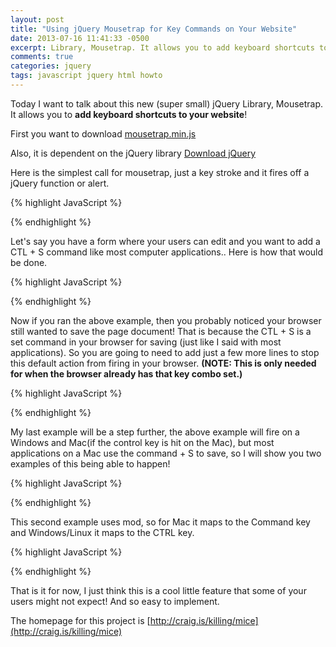 ```yaml
---
layout: post
title: "Using jQuery Mousetrap for Key Commands on Your Website"
date: 2013-07-16 11:41:33 -0500
excerpt: Library, Mousetrap. It allows you to add keyboard shortcuts to your website
comments: true
categories: jquery
tags: javascript jquery html howto
---
```

Today I want to talk about this new (super small) jQuery Library, Mousetrap. It allows you to **add keyboard shortcuts to your website**!

First you want to download <a href="https://github.com/ccampbell/mousetrap" class="btn btn-default" target="_blank" rel="noopener">mousetrap.min.js</a>

Also, it is dependent on the jQuery library <a href="https://jquery.com/download/" class="btn btn-default" target="_blank" rel="noopener">Download jQuery</a>

Here is the simplest call for mousetrap, just a key stroke and it fires off a jQuery function or alert.

{% highlight JavaScript %}
<script type="text/javascript">
  // single key set
  Mousetrap.bind('a', function() {
    alert('You have pressed a!');
  });
</script>
{% endhighlight %}

Let's say you have a form where your users can edit and you want to add a CTL + S command like most computer applications.. Here is how that would be done.

{% highlight JavaScript %}
<script type="text/javascript">
  // multi-key set
  Mousetrap.bind('ctrl+s', function(e) {
    alert('My first multi-key function call!');
  });
</script>
{% endhighlight %}

Now if you ran the above example, then you probably noticed your browser still wanted to save the page document! That is because the CTL + S is a set command in your browser for saving (just like I said with most applications). So you are going to need to add just a few more lines to stop this default action from firing in your browser. **(NOTE: This is only needed for when the browser already has that key combo set.)**

{% highlight JavaScript %}
<script type="text/javascript">
  // multi-key set
  Mousetrap.bind('ctrl+s', function(e) {
    if (e.preventDefault) {
      e.preventDefault();
    } else {
      // internet explorer
      e.returnValue = false;
    }
    alert('My first multi-key function call!');
  });
</script>
{% endhighlight %}

My last example will be a step further, the above example will fire on a Windows and Mac(if the control key is hit on the Mac), but most applications on a Mac use the command + S to save, so I will show you two examples of this being able to happen!

{% highlight JavaScript %}
<script type="text/javascript">
  // multiple key commands to the same function
  Mousetrap.bind(['ctrl+s', 'command+s'], function(e) {
    // do stuff
  }
</script>
{% endhighlight %}

This second example uses mod, so for Mac it maps to the Command key and Windows/Linux it maps to the CTRL key.

{% highlight JavaScript %}
<script type="text/javascript">
  // multiple key commands to the same function
  Mousetrap.bind('mod+s', function(e) {
    // do stuff
  }
</script>
{% endhighlight %}

That is it for now, I just think this is a cool little feature that some of your users might not expect! And so easy to implement.

The homepage for this project is [http://craig.is/killing/mice](http://craig.is/killing/mice)
